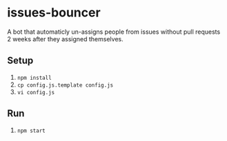 # issues-bouncer

A bot that automaticly un-assigns people from issues without pull requests 2 weeks after they assigned themselves.

## Setup

1. `npm install`
2. `cp config.js.template config.js`
3. `vi config.js`

## Run
1. `npm start`
